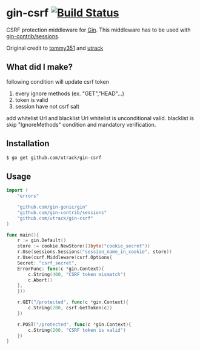 # gin-csrf [![Build Status](https://travis-ci.org/utrack/gin-csrf.svg?branch=master)](https://travis-ci.org/utrack/gin-csrf)

CSRF protection middleware for [Gin]. This middleware has to be used with [gin-contrib/sessions](https://github.com/gin-contrib/sessions).

Original credit to [tommy351](https://github.com/tommy351/gin-csrf) and [utrack](https://github.com/utrack/gin-csrf)

## What did I make?
following condition will update csrf token
1. every ignore methods (ex. "GET","HEAD"...)
2. token is valid
3. session have not csrf salt

add whitelist Url and blacklist Url
whitelist is unconditional valid.
blacklist is skip "IgnoreMethods" condition and mandatory verification.

## Installation

``` bash
$ go get github.com/utrack/gin-csrf
```

## Usage

``` go
import (
    "errors"

    "github.com/gin-gonic/gin"
    "github.com/gin-contrib/sessions"
    "github.com/utrack/gin-csrf"
)

func main(){
    r := gin.Default()
    store := cookie.NewStore([]byte("cookie_secret"))
    r.Use(sessions.Sessions("session_name_in_cookie", store))
    r.Use(csrf.Middleware(csrf.Options{
	Secret: "csrf_secret",
	ErrorFunc: func(c *gin.Context){
		c.String(400, "CSRF token mismatch")
		c.Abort()
	},
    }))

    r.GET("/protected", func(c *gin.Context){
        c.String(200, csrf.GetToken(c))
    })

    r.POST("/protected", func(c *gin.Context){
        c.String(200, "CSRF token is valid")
    })
}
```

[Gin]: http://gin-gonic.github.io/gin/
[gin-sessions]: https://github.com/utrack/gin-sessions
